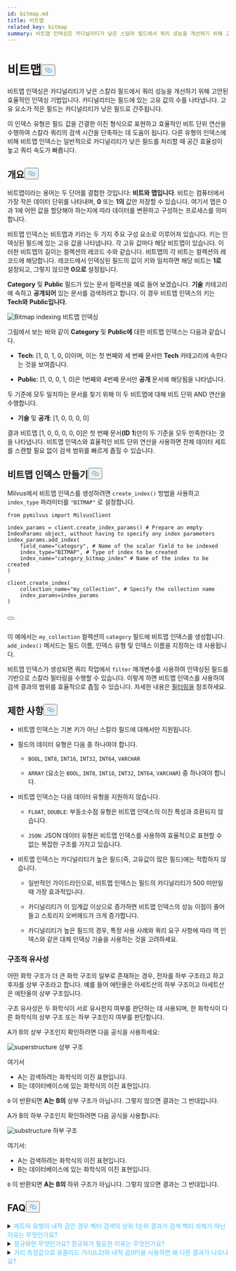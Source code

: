 ```yaml
---
id: bitmap.md
title: 비트맵
related_key: bitmap
summary: 비트맵 인덱싱은 카디널리티가 낮은 스칼라 필드에서 쿼리 성능을 개선하기 위해 고안된 효율적인 인덱싱 기법입니다.
---
```

<h1 id="BITMAP​" class="common-anchor-header">비트맵<button data-href="#BITMAP​" class="anchor-icon" translate="no">
      <svg translate="no"
        aria-hidden="true"
        focusable="false"
        height="20"
        version="1.1"
        viewBox="0 0 16 16"
        width="16"
      >
        <path
          fill="#0092E4"
          fill-rule="evenodd"
          d="M4 9h1v1H4c-1.5 0-3-1.69-3-3.5S2.55 3 4 3h4c1.45 0 3 1.69 3 3.5 0 1.41-.91 2.72-2 3.25V8.59c.58-.45 1-1.27 1-2.09C10 5.22 8.98 4 8 4H4c-.98 0-2 1.22-2 2.5S3 9 4 9zm9-3h-1v1h1c1 0 2 1.22 2 2.5S13.98 12 13 12H9c-.98 0-2-1.22-2-2.5 0-.83.42-1.64 1-2.09V6.25c-1.09.53-2 1.84-2 3.25C6 11.31 7.55 13 9 13h4c1.45 0 3-1.69 3-3.5S14.5 6 13 6z"
        ></path>
      </svg>
    </button></h1><p>비트맵 인덱싱은 카디널리티가 낮은 스칼라 필드에서 쿼리 성능을 개선하기 위해 고안된 효율적인 인덱싱 기법입니다. 카디널리티는 필드에 있는 고유 값의 수를 나타냅니다. 고유 요소가 적은 필드는 카디널리티가 낮은 필드로 간주됩니다.</p>
<p>이 인덱스 유형은 필드 값을 간결한 이진 형식으로 표현하고 효율적인 비트 단위 연산을 수행하여 스칼라 쿼리의 검색 시간을 단축하는 데 도움이 됩니다. 다른 유형의 인덱스에 비해 비트맵 인덱스는 일반적으로 카디널리티가 낮은 필드를 처리할 때 공간 효율성이 높고 쿼리 속도가 빠릅니다.</p>
<h2 id="Overview" class="common-anchor-header">개요<button data-href="#Overview" class="anchor-icon" translate="no">
      <svg translate="no"
        aria-hidden="true"
        focusable="false"
        height="20"
        version="1.1"
        viewBox="0 0 16 16"
        width="16"
      >
        <path
          fill="#0092E4"
          fill-rule="evenodd"
          d="M4 9h1v1H4c-1.5 0-3-1.69-3-3.5S2.55 3 4 3h4c1.45 0 3 1.69 3 3.5 0 1.41-.91 2.72-2 3.25V8.59c.58-.45 1-1.27 1-2.09C10 5.22 8.98 4 8 4H4c-.98 0-2 1.22-2 2.5S3 9 4 9zm9-3h-1v1h1c1 0 2 1.22 2 2.5S13.98 12 13 12H9c-.98 0-2-1.22-2-2.5 0-.83.42-1.64 1-2.09V6.25c-1.09.53-2 1.84-2 3.25C6 11.31 7.55 13 9 13h4c1.45 0 3-1.69 3-3.5S14.5 6 13 6z"
        ></path>
      </svg>
    </button></h2><p>비트맵이라는 용어는 두 단어를 결합한 것입니다: <strong>비트와</strong> <strong>맵입니다</strong>. 비트는 컴퓨터에서 가장 작은 데이터 단위를 나타내며, <strong>0</strong> 또는 <strong>1의</strong> 값만 저장할 수 있습니다. 여기서 맵은 0과 1에 어떤 값을 할당해야 하는지에 따라 데이터를 변환하고 구성하는 프로세스를 의미합니다.</p>
<p>비트맵 인덱스는 비트맵과 키라는 두 가지 주요 구성 요소로 이루어져 있습니다. 키는 인덱싱된 필드에 있는 고유 값을 나타냅니다. 각 고유 값마다 해당 비트맵이 있습니다. 이러한 비트맵의 길이는 컬렉션의 레코드 수와 같습니다. 비트맵의 각 비트는 컬렉션의 레코드에 해당합니다. 레코드에서 인덱싱된 필드의 값이 키와 일치하면 해당 비트는 <strong>1로</strong> 설정되고, 그렇지 않으면 <strong>0으로</strong> 설정됩니다.</p>
<p><strong>Category</strong> 및 <strong>Public</strong> 필드가 있는 문서 컬렉션을 예로 들어 보겠습니다. <strong>기술</strong> 카테고리에 속하고 <strong>공개되어</strong> 있는 문서를 검색하려고 합니다. 이 경우 비트맵 인덱스의 키는 <strong>Tech와</strong> <strong>Public입니다</strong>.</p>
<p>
  
   <span class="img-wrapper"> <img translate="no" src="/docs/v2.4.x/assets/bitmap.png" alt="Bitmap indexing" class="doc-image" id="bitmap-indexing" />
   </span> <span class="img-wrapper"> <span>비트맵 인덱싱</span> </span></p>
<p>그림에서 보는 바와 같이 <strong>Category</strong> 및 <strong>Public에</strong> 대한 비트맵 인덱스는 다음과 같습니다.</p>
<ul>
<li><p><strong>Tech</strong>: [1, 0, 1, 0, 0]이며, 이는 첫 번째와 세 번째 문서만 <strong>Tech</strong> 카테고리에 속한다는 것을 보여줍니다.</p></li>
<li><p><strong>Public</strong>: [1, 0, 0, 1, 0]은 1번째와 4번째 문서만 <strong>공개</strong> 문서에 해당됨을 나타냅니다.</p></li>
</ul>
<p>두 기준에 모두 일치하는 문서를 찾기 위해 이 두 비트맵에 대해 비트 단위 AND 연산을 수행합니다.</p>
<ul>
<li><strong>기술</strong> 및 <strong>공개</strong>: [1, 0, 0, 0, 0]</li>
</ul>
<p>결과 비트맵 [1, 0, 0, 0, 0, 0]은 첫 번째 문서<strong>(ID</strong> <strong>1</strong>)만이 두 기준을 모두 만족한다는 것을 나타냅니다. 비트맵 인덱스와 효율적인 비트 단위 연산을 사용하면 전체 데이터 세트를 스캔할 필요 없이 검색 범위를 빠르게 좁힐 수 있습니다.</p>
<h2 id="Create-a-bitmap-index" class="common-anchor-header">비트맵 인덱스 만들기<button data-href="#Create-a-bitmap-index" class="anchor-icon" translate="no">
      <svg translate="no"
        aria-hidden="true"
        focusable="false"
        height="20"
        version="1.1"
        viewBox="0 0 16 16"
        width="16"
      >
        <path
          fill="#0092E4"
          fill-rule="evenodd"
          d="M4 9h1v1H4c-1.5 0-3-1.69-3-3.5S2.55 3 4 3h4c1.45 0 3 1.69 3 3.5 0 1.41-.91 2.72-2 3.25V8.59c.58-.45 1-1.27 1-2.09C10 5.22 8.98 4 8 4H4c-.98 0-2 1.22-2 2.5S3 9 4 9zm9-3h-1v1h1c1 0 2 1.22 2 2.5S13.98 12 13 12H9c-.98 0-2-1.22-2-2.5 0-.83.42-1.64 1-2.09V6.25c-1.09.53-2 1.84-2 3.25C6 11.31 7.55 13 9 13h4c1.45 0 3-1.69 3-3.5S14.5 6 13 6z"
        ></path>
      </svg>
    </button></h2><p>Milvus에서 비트맵 인덱스를 생성하려면 <code translate="no">create_index()</code> 방법을 사용하고 <code translate="no">index_type</code> 파라미터를 <code translate="no">&quot;BITMAP&quot;</code> 로 설정합니다.</p>
<pre><code translate="no" class="language-python"><span class="hljs-keyword">from</span> pymilvus <span class="hljs-keyword">import</span> MilvusClient​
​
index_params = client.create_index_params() <span class="hljs-comment"># Prepare an empty IndexParams object, without having to specify any index parameters​</span>
index_params.add_index(​
    field_name=<span class="hljs-string">&quot;category&quot;</span>, <span class="hljs-comment"># Name of the scalar field to be indexed​</span>
    index_type=<span class="hljs-string">&quot;BITMAP&quot;</span>, <span class="hljs-comment"># Type of index to be created​</span>
    index_name=<span class="hljs-string">&quot;category_bitmap_index&quot;</span> <span class="hljs-comment"># Name of the index to be created​</span>
)​
​
client.create_index(​
    collection_name=<span class="hljs-string">&quot;my_collection&quot;</span>, <span class="hljs-comment"># Specify the collection name​</span>
    index_params=index_params​
)​

<button class="copy-code-btn"></button></code></pre>
<p>이 예에서는 <code translate="no">my_collection</code> 컬렉션의 <code translate="no">category</code> 필드에 비트맵 인덱스를 생성합니다. <code translate="no">add_index()</code> 메서드는 필드 이름, 인덱스 유형 및 인덱스 이름을 지정하는 데 사용됩니다.</p>
<p>비트맵 인덱스가 생성되면 쿼리 작업에서 <code translate="no">filter</code> 매개변수를 사용하여 인덱싱된 필드를 기반으로 스칼라 필터링을 수행할 수 있습니다. 이렇게 하면 비트맵 인덱스를 사용하여 검색 결과의 범위를 효율적으로 좁힐 수 있습니다. 자세한 내용은 <ins>필터링을</ins> 참조하세요.</p>
<h2 id="Limits" class="common-anchor-header">제한 사항<button data-href="#Limits" class="anchor-icon" translate="no">
      <svg translate="no"
        aria-hidden="true"
        focusable="false"
        height="20"
        version="1.1"
        viewBox="0 0 16 16"
        width="16"
      >
        <path
          fill="#0092E4"
          fill-rule="evenodd"
          d="M4 9h1v1H4c-1.5 0-3-1.69-3-3.5S2.55 3 4 3h4c1.45 0 3 1.69 3 3.5 0 1.41-.91 2.72-2 3.25V8.59c.58-.45 1-1.27 1-2.09C10 5.22 8.98 4 8 4H4c-.98 0-2 1.22-2 2.5S3 9 4 9zm9-3h-1v1h1c1 0 2 1.22 2 2.5S13.98 12 13 12H9c-.98 0-2-1.22-2-2.5 0-.83.42-1.64 1-2.09V6.25c-1.09.53-2 1.84-2 3.25C6 11.31 7.55 13 9 13h4c1.45 0 3-1.69 3-3.5S14.5 6 13 6z"
        ></path>
      </svg>
    </button></h2><ul>
<li><p>비트맵 인덱스는 기본 키가 아닌 스칼라 필드에 대해서만 지원됩니다.</p></li>
<li><p>필드의 데이터 유형은 다음 중 하나여야 합니다.</p>
<ul>
<li><p><code translate="no">BOOL</code>, <code translate="no">INT8</code>, <code translate="no">INT16</code>, <code translate="no">INT32</code>, <code translate="no">INT64</code>, <code translate="no">VARCHAR</code></p></li>
<li><p><code translate="no">ARRAY</code> (요소는 <code translate="no">BOOL</code>, <code translate="no">INT8</code>, <code translate="no">INT16</code>, <code translate="no">INT32</code>, <code translate="no">INT64</code>, <code translate="no">VARCHAR</code>) 중 하나여야 합니다.</p></li>
</ul></li>
<li><p>비트맵 인덱스는 다음 데이터 유형을 지원하지 않습니다.</p>
<ul>
<li><p><code translate="no">FLOAT</code>, <code translate="no">DOUBLE</code>: 부동소수점 유형은 비트맵 인덱스의 이진 특성과 호환되지 않습니다.</p></li>
<li><p><code translate="no">JSON</code>: JSON 데이터 유형은 비트맵 인덱스를 사용하여 효율적으로 표현할 수 없는 복잡한 구조를 가지고 있습니다.</p></li>
</ul></li>
<li><p>비트맵 인덱스는 카디널리티가 높은 필드(즉, 고유값이 많은 필드)에는 적합하지 않습니다.</p>
<ul>
<li><p>일반적인 가이드라인으로, 비트맵 인덱스는 필드의 카디널리티가 500 미만일 때 가장 효과적입니다.</p></li>
<li><p>카디널리티가 이 임계값 이상으로 증가하면 비트맵 인덱스의 성능 이점이 줄어들고 스토리지 오버헤드가 크게 증가합니다.</p></li>
<li><p>카디널리티가 높은 필드의 경우, 특정 사용 사례와 쿼리 요구 사항에 따라 역 인덱스와 같은 대체 인덱싱 기술을 사용하는 것을 고려하세요.</p></li>
</ul></li>
</ul>
<h3 id="Structural-Similarity" class="common-anchor-header">구조적 유사성</h3><p>어떤 화학 구조가 더 큰 화학 구조의 일부로 존재하는 경우, 전자를 하부 구조라고 하고 후자를 상부 구조라고 합니다. 예를 들어 에탄올은 아세트산의 하부 구조이고 아세트산은 에탄올의 상부 구조입니다.</p>
<p>구조 유사성은 두 화학식이 서로 유사한지 여부를 판단하는 데 사용되며, 한 화학식이 다른 화학식의 상부 구조 또는 하부 구조인지 여부를 판단합니다.</p>
<p>A가 B의 상부 구조인지 확인하려면 다음 공식을 사용하세요:</p>
<p>
  
   <span class="img-wrapper"> <img translate="no" src="/docs/v2.4.x/assets/superstructure.png" alt="superstructure" class="doc-image" id="superstructure" />
   </span> <span class="img-wrapper"> <span>상부 구조</span> </span></p>
<p>여기서</p>
<ul>
<li>A는 검색하려는 화학식의 이진 표현입니다.</li>
<li>B는 데이터베이스에 있는 화학식의 이진 표현입니다.</li>
</ul>
<p><code translate="no">0</code> 이 반환되면 <strong>A는</strong> <strong>B의</strong> 상부 구조가 아닙니다. 그렇지 않으면 결과는 그 반대입니다.</p>
<p>A가 B의 하부 구조인지 확인하려면 다음 공식을 사용합니다:</p>
<p>
  
   <span class="img-wrapper"> <img translate="no" src="/docs/v2.4.x/assets/substructure.png" alt="substructure" class="doc-image" id="substructure" />
   </span> <span class="img-wrapper"> <span>하부 구조</span> </span></p>
<p>여기서:</p>
<ul>
<li>A는 검색하려는 화학식의 이진 표현입니다.</li>
<li>B는 데이터베이스에 있는 화학식의 이진 표현입니다.</li>
</ul>
<p><code translate="no">0</code> 이 반환되면 <strong>A는</strong> <strong>B의</strong> 하위 구조가 아닙니다. 그렇지 않으면 결과는 그 반대입니다.</p>
<h2 id="FAQ" class="common-anchor-header">FAQ<button data-href="#FAQ" class="anchor-icon" translate="no">
      <svg translate="no"
        aria-hidden="true"
        focusable="false"
        height="20"
        version="1.1"
        viewBox="0 0 16 16"
        width="16"
      >
        <path
          fill="#0092E4"
          fill-rule="evenodd"
          d="M4 9h1v1H4c-1.5 0-3-1.69-3-3.5S2.55 3 4 3h4c1.45 0 3 1.69 3 3.5 0 1.41-.91 2.72-2 3.25V8.59c.58-.45 1-1.27 1-2.09C10 5.22 8.98 4 8 4H4c-.98 0-2 1.22-2 2.5S3 9 4 9zm9-3h-1v1h1c1 0 2 1.22 2 2.5S13.98 12 13 12H9c-.98 0-2-1.22-2-2.5 0-.83.42-1.64 1-2.09V6.25c-1.09.53-2 1.84-2 3.25C6 11.31 7.55 13 9 13h4c1.45 0 3-1.69 3-3.5S14.5 6 13 6z"
        ></path>
      </svg>
    </button></h2><p><details>
<summary><font color="#4fc4f9">메트릭 유형이 내적 곱인 경우 벡터 검색의 상위 1순위 결과가 검색 벡터 자체가 아닌 이유는 무엇인가요?</font></summary>거리 메트릭으로 내적 곱을 사용할 때 벡터를 정규화하지 않은 경우 이런 문제가 발생합니다.</details>
<details>
<summary><font color="#4fc4f9">정규화란 무엇인가요? 정규화가 필요한 이유는 무엇인가요?</font></summary></p>
<p>정규화란 임베딩(벡터)을 변환하는 과정을 통해 해당 벡터의 규범이 1이 되도록 변환하는 것을 말합니다. 내적 곱을 사용하여 임베딩 유사성을 계산하는 경우, 임베딩을 정규화해야 합니다. 정규화 후 내적 곱은 코사인 유사도와 같습니다.</p>
<p>
자세한 내용은 <a href="https://en.wikipedia.org/wiki/Unit_vector">위키백과를</a> 참조하세요.</p>
</details>
<details>
<summary><font color="#4fc4f9">거리 측정값으로 유클리드 거리(L2)와 내적 곱(IP)을 사용하면 왜 다른 결과가 나오나요?</font></summary>벡터가 정규화되었는지 확인하세요. 그렇지 않은 경우 먼저 벡터를 정규화해야 합니다. 이론적으로 벡터가 정규화되지 않은 경우 L2로 계산된 유사도는 IP로 계산된 유사도와 다릅니다.</details>
